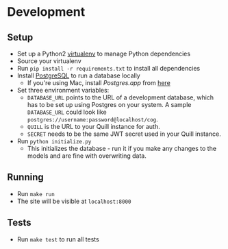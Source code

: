 # Development

## Setup
- Set up a Python2
[virtualenv](http://python-guide-pt-br.readthedocs.io/en/latest/dev/virtualenvs/)
to manage Python dependencies 
- Source your virtualenv 
- Run `pip install -r requirements.txt` to install all dependencies 
- Install [PostgreSQL](https://www.postgresql.org/download/) to run a database locally
  - If you're using Mac, install *Postgres.app* from
  [here](https://www.postgresql.org/download/) 
- Set three environment variables: 
  - `DATABASE_URL` points to the URL of a development database,
which has to be set up using Postgres on your system. A sample `DATABASE_URL`
could look like `postgres://username:password@localhost/cog`. 
  - `QUILL` is the URL to your Quill instance for auth. 
  - `SECRET` needs to be the same JWT secret used in your Quill instance. 
- Run `python initialize.py` 
  - This initializes the database - run it if you make any changes to the models and
  are fine with overwriting data.

## Running 
- Run `make run` 
- The site will be visible at `localhost:8000`

## Tests 
- Run `make test` to run all tests
